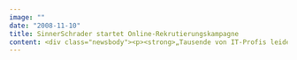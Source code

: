 ```yaml
---
image: ""
date: "2008-11-10"
title: SinnerSchrader startet Online-Rekrutierungskampagne
content: <div class="newsbody"><p><strong>„Tausende von IT-Profis leiden unter prekären Arbeitsverhältnissen.“ Unter diesem Motto startet SinnerSchrader heute eine Online-Rekrutierungskampagne mit einer eigenen Microsite (www.itprofis-gesucht.de) und Banner auf dem Online-Portal der Süddeutschen Zeitung (sueddeutsche.de). Die Kampagne richtet sich vor allem an Software- und Frontendentwickler und greift das Thema Bodyleasing auf.</strong></p><p>Kernstück der Kampagne ist ein 36-sekündiger Film, den SinnerSchrader mit silberlink Filmproduktion aus Hamburg produziert hat, einer Tochtergesellschaft von Silbersee Filmproduktion. Geschäftsführer von silberlink sind Wiebke Schuster und Detlev Buck. Regie hat Peter Göltenboth geführt, alle Rollen spielen Mitarbeiter von SinnerSchrader.</p><p>SinnerSchrader positioniert sich mit dieser Kampagne als Arbeitgeber, der Technikern anspruchsvolle Projekte und gleichzeitig ein attraktives Arbeitsumfeld in festen Teams bietet. Die Hamburger Interaktivagentur will weiter wachsen und hat aktuell 20 Positionen aus den Bereichen Technologie, Beratung und Kreation ausgeschrieben.</p><p>Allein für die nächsten drei Monate sind ca. 30 Einstellungen geplant, die meisten hiervon im Bereich Technik. SinnerSchrader hält an der im August beschlossenen Personalplanung fest und plant für das laufende Geschäftsjahr ein weiteres personelles Wachstum um 27 Prozent.</p><p>Microsite&#58; <a href="http&#58;//www.itprofis-gesucht.de">http&#58;//www.itprofis-gesucht.de</a><br/>Video&#58; <a href="http&#58;//www.youtube.com/user/sinnerschrader">http&#58;//www.youtube.com/user/sinnerschrader</a></p></div>
---
```

